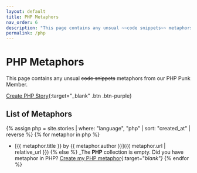 ```yaml
---
layout: default
title: PHP Metaphors
nav_order: 6
description: "This page contains any unsual ~~code snippets~~ metaphors from our PHP Punk Member."
permalink: /php
---
```


# PHP Metaphors

This page contains any unsual ~~code snippets~~ metaphors from our PHP Punk Member.

[Create PHP Story](https://github.com/StreetCommunityProgrammer/metaphore/issues/new?assignees=darkterminal%2Cmkubdev&labels=metaphore%2Cphp&template=create_php_story.yml&title=Your+Story+Title){:target="_blank" .btn .btn-purple}

## List of Metaphors
{% assign php = site.stories | where: "language", "php"  | sort: "created_at" | reverse %}
{% for metaphor in php %}
- [{{ metaphor.title }} by {{ metaphor.author }}]({{ metaphor.url | relative_url }})
{% else %}
  _The **PHP** collection is empty. Did you have metaphor in PHP? [Create my PHP metaphor](https://github.com/StreetCommunityProgrammer/metaphore/issues/new?assignees=darkterminal%2Cmkubdev&labels=metaphore%2Cphp&template=create_php_story.yml&title=Your+Story+Title){:target="_blank"}_
{% endfor %}